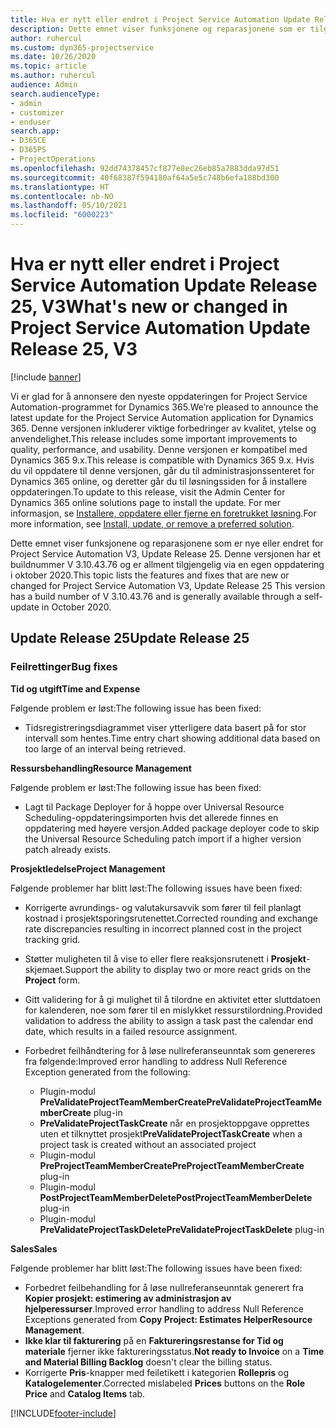 ```yaml
---
title: Hva er nytt eller endret i Project Service Automation Update Release 25, V3
description: Dette emnet viser funksjonene og reparasjonene som er tilgjengelig i Project Service Automation Update Release 25, V3.
author: ruhercul
ms.custom: dyn365-projectservice
ms.date: 10/26/2020
ms.topic: article
ms.author: ruhercul
audience: Admin
search.audienceType:
- admin
- customizer
- enduser
search.app:
- D365CE
- D365PS
- ProjectOperations
ms.openlocfilehash: 92dd74378457cf877e8ec26eb85a7883dda97d51
ms.sourcegitcommit: 40f68387f594180af64a5e5c748b6efa188bd300
ms.translationtype: HT
ms.contentlocale: nb-NO
ms.lasthandoff: 05/10/2021
ms.locfileid: "6000223"
---
```

# <a name="whats-new-or-changed-in-project-service-automation-update-release-25-v3"></a><span data-ttu-id="97490-103">Hva er nytt eller endret i Project Service Automation Update Release 25, V3</span><span class="sxs-lookup"><span data-stu-id="97490-103">What's new or changed in Project Service Automation Update Release 25, V3</span></span>

[!include [banner](../includes/psa-now-project-operations.md)]

<span data-ttu-id="97490-104">Vi er glad for å annonsere den nyeste oppdateringen for Project Service Automation-programmet for Dynamics 365.</span><span class="sxs-lookup"><span data-stu-id="97490-104">We’re pleased to announce the latest update for the Project Service Automation application for Dynamics 365.</span></span> <span data-ttu-id="97490-105">Denne versjonen inkluderer viktige forbedringer av kvalitet, ytelse og anvendelighet.</span><span class="sxs-lookup"><span data-stu-id="97490-105">This release includes some important improvements to quality, performance, and usability.</span></span> <span data-ttu-id="97490-106">Denne versjonen er kompatibel med Dynamics 365 9.x.</span><span class="sxs-lookup"><span data-stu-id="97490-106">This release is compatible with Dynamics 365 9.x.</span></span> <span data-ttu-id="97490-107">Hvis du vil oppdatere til denne versjonen, går du til administrasjonssenteret for Dynamics 365 online, og deretter går du til løsningssiden for å installere oppdateringen.</span><span class="sxs-lookup"><span data-stu-id="97490-107">To update to this release, visit the Admin Center for Dynamics 365 online solutions page to install the update.</span></span> <span data-ttu-id="97490-108">For mer informasjon, se [Installere, oppdatere eller fjerne en foretrukket løsning](/power-platform/admin/install-remove-preferred-solution).</span><span class="sxs-lookup"><span data-stu-id="97490-108">For more information, see [Install, update, or remove a preferred solution](/power-platform/admin/install-remove-preferred-solution).</span></span>

<span data-ttu-id="97490-109">Dette emnet viser funksjonene og reparasjonene som er nye eller endret for Project Service Automation V3, Update Release 25. Denne versjonen har et buildnummer V 3.10.43.76 og er allment tilgjengelig via en egen oppdatering i oktober 2020.</span><span class="sxs-lookup"><span data-stu-id="97490-109">This topic lists the features and fixes that are new or changed for Project Service Automation V3, Update Release 25 This version has a build number of V 3.10.43.76 and is generally available through a self-update in October 2020.</span></span>

## <a name="update-release-25"></a><span data-ttu-id="97490-110">Update Release 25</span><span class="sxs-lookup"><span data-stu-id="97490-110">Update Release 25</span></span>

### <a name="bug-fixes"></a><span data-ttu-id="97490-111">Feilrettinger</span><span class="sxs-lookup"><span data-stu-id="97490-111">Bug fixes</span></span>

<span data-ttu-id="97490-112">**Tid og utgift**</span><span class="sxs-lookup"><span data-stu-id="97490-112">**Time and Expense**</span></span>

<span data-ttu-id="97490-113">Følgende problem er løst:</span><span class="sxs-lookup"><span data-stu-id="97490-113">The following issue has been fixed:</span></span>

- <span data-ttu-id="97490-114">Tidsregistreringsdiagrammet viser ytterligere data basert på for stor intervall som hentes.</span><span class="sxs-lookup"><span data-stu-id="97490-114">Time entry chart showing additional data based on too large of an interval being retrieved.</span></span>

<span data-ttu-id="97490-115">**Ressursbehandling**</span><span class="sxs-lookup"><span data-stu-id="97490-115">**Resource Management**</span></span>

<span data-ttu-id="97490-116">Følgende problem er løst:</span><span class="sxs-lookup"><span data-stu-id="97490-116">The following issue has been fixed:</span></span>

- <span data-ttu-id="97490-117">Lagt til Package Deployer for å hoppe over Universal Resource Scheduling-oppdateringsimporten hvis det allerede finnes en oppdatering med høyere versjon.</span><span class="sxs-lookup"><span data-stu-id="97490-117">Added package deployer code to skip the Universal Resource Scheduling patch import if a higher version patch already exists.</span></span>

<span data-ttu-id="97490-118">**Prosjektledelse**</span><span class="sxs-lookup"><span data-stu-id="97490-118">**Project Management**</span></span>

<span data-ttu-id="97490-119">Følgende problemer har blitt løst:</span><span class="sxs-lookup"><span data-stu-id="97490-119">The following issues have been fixed:</span></span>

- <span data-ttu-id="97490-120">Korrigerte avrundings- og valutakursavvik som fører til feil planlagt kostnad i prosjektsporingsrutenettet.</span><span class="sxs-lookup"><span data-stu-id="97490-120">Corrected rounding and exchange rate discrepancies resulting in incorrect planned cost in the project tracking grid.</span></span>
- <span data-ttu-id="97490-121">Støtter muligheten til å vise to eller flere reaksjonsrutenett i **Prosjekt**-skjemaet.</span><span class="sxs-lookup"><span data-stu-id="97490-121">Support the ability to display two or more react grids on the **Project** form.</span></span>
- <span data-ttu-id="97490-122">Gitt validering for å gi mulighet til å tilordne en aktivitet etter sluttdatoen for kalenderen, noe som fører til en mislykket ressurstilordning.</span><span class="sxs-lookup"><span data-stu-id="97490-122">Provided validation to address the ability to assign a task past the calendar end date, which results in a failed resource assignment.</span></span>
- <span data-ttu-id="97490-123">Forbedret feilhåndtering for å løse nullreferanseunntak som genereres fra følgende:</span><span class="sxs-lookup"><span data-stu-id="97490-123">Improved error handling to address Null Reference Exception generated from the following:</span></span>

    - <span data-ttu-id="97490-124">Plugin-modul **PreValidateProjectTeamMemberCreate**</span><span class="sxs-lookup"><span data-stu-id="97490-124">**PreValidateProjectTeamMemberCreate** plug-in</span></span>
    - <span data-ttu-id="97490-125">**PreValidateProjectTaskCreate** når en prosjektoppgave opprettes uten et tilknyttet prosjekt</span><span class="sxs-lookup"><span data-stu-id="97490-125">**PreValidateProjectTaskCreate** when a project task is created without an associated project</span></span>
    - <span data-ttu-id="97490-126">Plugin-modul **PreProjectTeamMemberCreate**</span><span class="sxs-lookup"><span data-stu-id="97490-126">**PreProjectTeamMemberCreate** plug-in</span></span>
    - <span data-ttu-id="97490-127">Plugin-modul **PostProjectTeamMemberDelete**</span><span class="sxs-lookup"><span data-stu-id="97490-127">**PostProjectTeamMemberDelete** plug-in</span></span>
    - <span data-ttu-id="97490-128">Plugin-modul **PreValidateProjectTaskDelete**</span><span class="sxs-lookup"><span data-stu-id="97490-128">**PreValidateProjectTaskDelete** plug-in</span></span>

<span data-ttu-id="97490-129">**Sales**</span><span class="sxs-lookup"><span data-stu-id="97490-129">**Sales**</span></span>

<span data-ttu-id="97490-130">Følgende problemer har blitt løst:</span><span class="sxs-lookup"><span data-stu-id="97490-130">The following issues have been fixed:</span></span>

- <span data-ttu-id="97490-131">Forbedret feilbehandling for å løse nullreferanseunntak generert fra **Kopier prosjekt: estimering av administrasjon av hjelperessurser**.</span><span class="sxs-lookup"><span data-stu-id="97490-131">Improved error handling to address Null Reference Exceptions generated from **Copy Project: Estimates HelperResource Management**.</span></span>
- <span data-ttu-id="97490-132">**Ikke klar til fakturering** på en **Faktureringsrestanse for Tid og materiale** fjerner ikke faktureringsstatus.</span><span class="sxs-lookup"><span data-stu-id="97490-132">**Not ready to Invoice** on a **Time and Material Billing Backlog** doesn't clear the billing status.</span></span>
- <span data-ttu-id="97490-133">Korrigerte **Pris**-knapper med feiletikett i kategorien **Rollepris** og **Katalogelementer**.</span><span class="sxs-lookup"><span data-stu-id="97490-133">Corrected mislabeled **Prices** buttons on the **Role Price** and **Catalog Items** tab.</span></span>


[!INCLUDE[footer-include](../includes/footer-banner.md)]